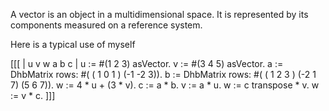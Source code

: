 A vector is an object in a multidimensional space. It is represented by its components measured on a reference system.

Here is a typical use of myself

[[[ 
| u v w a b c |
u := #(1 2 3) asVector.
v := #(3 4 5) asVector.
a := DhbMatrix rows: #( ( 1 0 1 ) (-1 -2 3)).
b := DhbMatrix rows: #( ( 1 2 3 ) (-2 1 7) (5 6 7)).
w := 4 * u + (3 * v).
c := a * b.
v := a * u.
w := c transpose * v.
w := v * c.
]]]